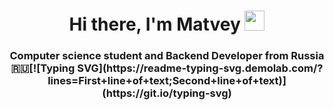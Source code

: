 <h1 align="center">Hi there, I'm Matvey
<img src="https://github.com/blackcater/blackcater/raw/main/images/Hi.gif" height="32"/></h1>
<h3 align="center">Computer science student and Backend Developer from Russia 🇷🇺[![Typing SVG](https://readme-typing-svg.demolab.com/?lines=First+line+of+text;Second+line+of+text)](https://git.io/typing-svg)</h3>

